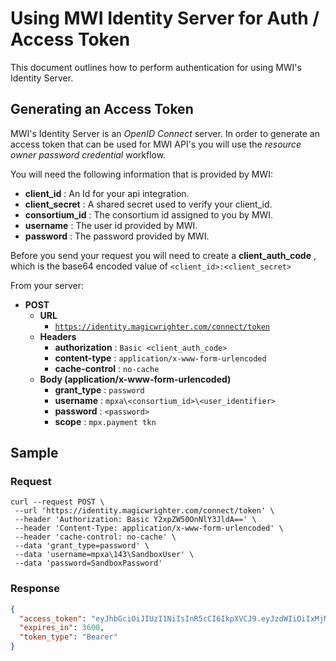 # Using MWI Identity Server for Auth / Access Token

This document outlines how to perform authentication for using MWI's Identity Server.

## Generating an Access Token

MWI's Identity Server is an _OpenID Connect_ server. In order to generate an access token that can be used for MWI API's you will use the _resource owner password credential_ workflow.

You will need the following information that is provided by MWI:

- **client_id** : An Id for your api integration.
- **client_secret** : A shared secret used to verify your client_id.
- **consortium_id** : The consortium id assigned to you by MWI.
- **username** : The user id provided by MWI.
- **password** : The password provided by MWI.

Before you send your request you will need to create a **client_auth_code** , which is the base64 encoded value of `<client_id>:<client_secret>`

From your server:

- **POST**
  - **URL**
    - [`https://identity.magicwrighter.com/connect/token`](https://identity.magicwrighter.com/connect/token)
  - **Headers**
    - **authorization** : `Basic <client_auth_code>`
    - **content-type** : `application/x-www-form-urlencoded`
    - **cache-control** : `no-cache`
  - **Body (application/x-www-form-urlencoded)**
    - **grant_type** : `password`
    - **username** : `mpxa\<consortium_id>\<user_identifier>`
    - **password** : `<password>`
    - **scope** : `mpx.payment tkn`

## Sample

### Request

```
curl --request POST \
 --url 'https://identity.magicwrighter.com/connect/token' \
 --header 'Authorization: Basic Y2xpZW50OnNlY3JldA==' \
 --header 'Content-Type: application/x-www-form-urlencoded' \
 --header 'cache-control: no-cache' \
 --data 'grant_type=password' \
 --data 'username=mpxa\143\SandboxUser' \
 --data 'password=SandboxPassword'
```

### Response

```json
{
  "access_token": "eyJhbGciOiJIUzI1NiIsInR5cCI6IkpXVCJ9.eyJzdWIiOiIxMjM0NTY3ODkwIiwibmFtZSI6IkpvaG4gRG9lIiwiYWRtaW4iOnRydWV9.TJVA95OrM7E2cBab30RMHrHDcEfxjoYZgeFONFh7HgQ",
  "expires_in": 3600,
  "token_type": "Bearer"
}
```
